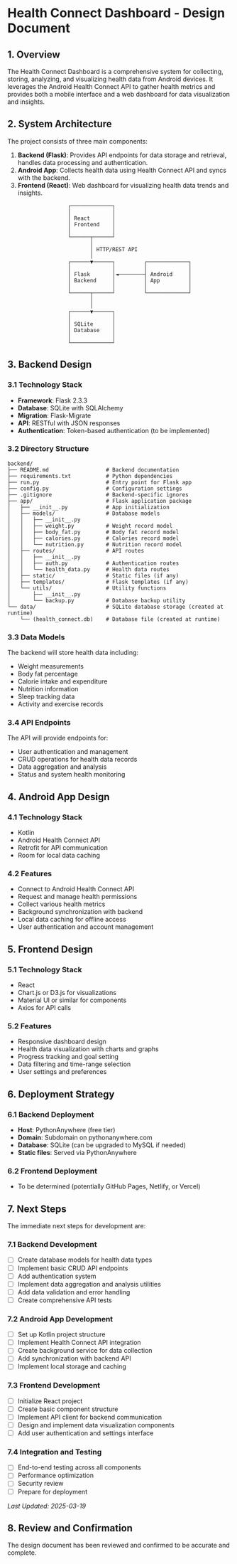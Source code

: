 # Health Connect Dashboard - Design Document

## 1. Overview

The Health Connect Dashboard is a comprehensive system for collecting, storing, analyzing, and visualizing health data from Android devices. It leverages the Android Health Connect API to gather health metrics and provides both a mobile interface and a web dashboard for data visualization and insights.

## 2. System Architecture

The project consists of three main components:

1. **Backend (Flask)**: Provides API endpoints for data storage and retrieval, handles data processing and authentication.
2. **Android App**: Collects health data using Health Connect API and syncs with the backend.
3. **Frontend (React)**: Web dashboard for visualizing health data trends and insights.

```
                   ┌─────────────┐
                   │             │
                   │ React       │
                   │ Frontend    │
                   │             │
                   └──────┬──────┘
                          │
                          │ HTTP/REST API
                          │
                   ┌──────▼──────┐         ┌─────────────┐
                   │             │         │             │
                   │ Flask       │◄────────┤ Android     │
                   │ Backend     │         │ App         │
                   │             │         │             │
                   └──────┬──────┘         └─────────────┘
                          │
                          │
                   ┌──────▼──────┐
                   │             │
                   │ SQLite      │
                   │ Database    │
                   │             │
                   └─────────────┘
```

## 3. Backend Design

### 3.1 Technology Stack
- **Framework**: Flask 2.3.3
- **Database**: SQLite with SQLAlchemy
- **Migration**: Flask-Migrate
- **API**: RESTful with JSON responses
- **Authentication**: Token-based authentication (to be implemented)

### 3.2 Directory Structure
```
backend/
├── README.md                  # Backend documentation
├── requirements.txt           # Python dependencies
├── run.py                     # Entry point for Flask app
├── config.py                  # Configuration settings
├── .gitignore                 # Backend-specific ignores
├── app/                       # Flask application package
│   ├── __init__.py            # App initialization
│   ├── models/                # Database models
│   │   ├── __init__.py
│   │   ├── weight.py          # Weight record model
│   │   ├── body_fat.py        # Body fat record model
│   │   ├── calories.py        # Calories record model
│   │   └── nutrition.py       # Nutrition record model
│   ├── routes/                # API routes
│   │   ├── __init__.py
│   │   ├── auth.py            # Authentication routes
│   │   └── health_data.py     # Health data routes
│   ├── static/                # Static files (if any)
│   ├── templates/             # Flask templates (if any)
│   └── utils/                 # Utility functions
│       ├── __init__.py
│       └── backup.py          # Database backup utility
└── data/                      # SQLite database storage (created at runtime)
    └── (health_connect.db)    # Database file (created at runtime)
```

### 3.3 Data Models

The backend will store health data including:
- Weight measurements
- Body fat percentage
- Calorie intake and expenditure
- Nutrition information
- Sleep tracking data
- Activity and exercise records

### 3.4 API Endpoints

The API will provide endpoints for:
- User authentication and management
- CRUD operations for health data records
- Data aggregation and analysis
- Status and system health monitoring

## 4. Android App Design

### 4.1 Technology Stack
- Kotlin
- Android Health Connect API
- Retrofit for API communication
- Room for local data caching

### 4.2 Features
- Connect to Android Health Connect API
- Request and manage health permissions
- Collect various health metrics
- Background synchronization with backend
- Local data caching for offline access
- User authentication and account management

## 5. Frontend Design

### 5.1 Technology Stack
- React
- Chart.js or D3.js for visualizations
- Material UI or similar for components
- Axios for API calls

### 5.2 Features
- Responsive dashboard design
- Health data visualization with charts and graphs
- Progress tracking and goal setting
- Data filtering and time-range selection
- User settings and preferences

## 6. Deployment Strategy

### 6.1 Backend Deployment
- **Host**: PythonAnywhere (free tier)
- **Domain**: Subdomain on pythonanywhere.com
- **Database**: SQLite (can be upgraded to MySQL if needed)
- **Static files**: Served via PythonAnywhere

### 6.2 Frontend Deployment
- To be determined (potentially GitHub Pages, Netlify, or Vercel)

## 7. Next Steps

The immediate next steps for development are:

### 7.1 Backend Development
- [ ] Create database models for health data types
- [ ] Implement basic CRUD API endpoints
- [ ] Add authentication system
- [ ] Implement data aggregation and analysis utilities
- [ ] Add data validation and error handling
- [ ] Create comprehensive API tests

### 7.2 Android App Development
- [ ] Set up Kotlin project structure
- [ ] Implement Health Connect API integration
- [ ] Create background service for data collection
- [ ] Add synchronization with backend API
- [ ] Implement local storage and caching

### 7.3 Frontend Development
- [ ] Initialize React project
- [ ] Create basic component structure
- [ ] Implement API client for backend communication
- [ ] Design and implement data visualization components
- [ ] Add user authentication and settings interface

### 7.4 Integration and Testing
- [ ] End-to-end testing across all components
- [ ] Performance optimization
- [ ] Security review
- [ ] Prepare for deployment

_Last Updated: 2025-03-19_

## 8. Review and Confirmation

The design document has been reviewed and confirmed to be accurate and complete.
